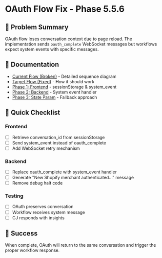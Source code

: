 # OAuth Flow Fix - Phase 5.5.6

## 🚨 Problem Summary

OAuth flow loses conversation context due to page reload. The implementation sends `oauth_complete` WebSocket messages but workflows expect system events with specific messages.

## 📁 Documentation

- [Current Flow (Broken)](./current-flow.md) - Detailed sequence diagram
- [Target Flow (Fixed)](./target-flow.md) - How it should work
- [Phase 1: Frontend](./implementation/phase-1-frontend.md) - sessionStorage & system_event
- [Phase 2: Backend](./implementation/phase-2-backend.md) - System event handler
- [Phase 3: State Param](./implementation/phase-3-state-param.md) - Fallback approach

## 🔨 Quick Checklist

### Frontend
- [ ] Retrieve conversation_id from sessionStorage
- [ ] Send system_event instead of oauth_complete
- [ ] Add WebSocket retry mechanism

### Backend  
- [ ] Replace oauth_complete with system_event handler
- [ ] Generate "New Shopify merchant authenticated..." message
- [ ] Remove debug halt code

### Testing
- [ ] OAuth preserves conversation
- [ ] Workflow receives system message
- [ ] CJ responds with insights

## 🎯 Success

When complete, OAuth will return to the same conversation and trigger the proper workflow response.